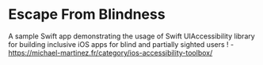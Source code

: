 # Escape From Blindness
A sample Swift app demonstrating the usage of Swift UIAccessibility library for building inclusive iOS apps for blind and partially sighted users ! - https://michael-martinez.fr/category/ios-accessibility-toolbox/

